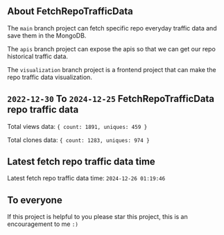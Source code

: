 ## About FetchRepoTrafficData

The `main` branch project can fetch specific repo everyday traffic data and save them in the MongoDB.

The `apis` branch project can expose the apis so that we can get our repo historical traffic data.

The `visualization` branch project is a frontend project that can make the repo traffic data visualization.

## `2022-12-30` To `2024-12-25` FetchRepoTrafficData repo traffic data

Total views data: `{ count: 1891, uniques: 459 }`

Total clones data: `{ count: 1283, uniques: 974 }`

## Latest fetch repo traffic data time

Latest fetch repo traffic data time: `2024-12-26 01:19:46`

## To everyone

If this project is helpful to you please star this project, this is an encouragement to me `:)`



